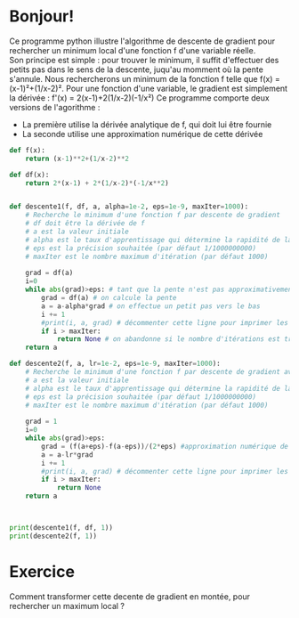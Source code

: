 # Bonjour!

Ce programme python illustre l'algorithme de descente de gradient pour rechercher un minimum local d'une fonction f d'une variable réelle.  
Son principe est simple : pour trouver le minimum, il suffit d'effectuer des petits pas dans le sens de la descente, juqu'au momment où la pente s'annule. 
Nous rechercherons un minimum de la fonction f telle que f(x) = (x-1)²+(1/x-2)². 
Pour une fonction d'une variable, le gradient est simplement la dérivée : f'(x) = 2(x-1)+2(1/x-2)(-1/x²) 
Ce programme comporte deux versions de l'agorithme : 
* La première utilise la dérivée analytique de f, qui doit lui être fournie
* La seconde utilise une approximation numérique de cette dérivée  


```python runnable
def f(x):
    return (x-1)**2+(1/x-2)**2

def df(x):
    return 2*(x-1) + 2*(1/x-2)*(-1/x**2)


def descente1(f, df, a, alpha=1e-2, eps=1e-9, maxIter=1000):
    # Recherche le minimum d'une fonction f par descente de gradient
    # df doit être la dérivée de f
    # a est la valeur initiale
    # alpha est le taux d'apprentissage qui détermine la rapidité de la descente (par défaut 1/100)
    # eps est la précision souhaitée (par défaut 1/1000000000)
    # maxIter est le nombre maximum d'itération (par défaut 1000)
    
    grad = df(a)
    i=0
    while abs(grad)>eps: # tant que la pente n'est pas approximativement nulle
        grad = df(a) # on calcule la pente
        a = a-alpha*grad # on effectue un petit pas vers le bas
        i += 1
        #print(i, a, grad) # décommenter cette ligne pour imprimer les itérations
        if i > maxIter:
            return None # on abandonne si le nombre d'itérations est trop élevé
    return a

def descente2(f, a, lr=1e-2, eps=1e-9, maxIter=1000):
    # Recherche le minimum d'une fonction f par descente de gradient avec dérivée numérique
    # a est la valeur initiale
    # alpha est le taux d'apprentissage qui détermine la rapidité de la descente (par défaut 1/100)
    # eps est la précision souhaitée (par défaut 1/1000000000)
    # maxIter est le nombre maximum d'itération (par défaut 1000)    
    
    grad = 1
    i=0
    while abs(grad)>eps:
        grad = (f(a+eps)-f(a-eps))/(2*eps) #approximation numérique de la dérivée
        a = a-lr*grad
        i += 1
        #print(i, a, grad) # décommenter cette ligne pour imprimer les itérations
        if i > maxIter:
            return None
    return a



print(descente1(f, df, 1))
print(descente2(f, 1))


```

# Exercice

Comment transformer cette decente de gradient en montée, pour rechercher un maximum local ?
